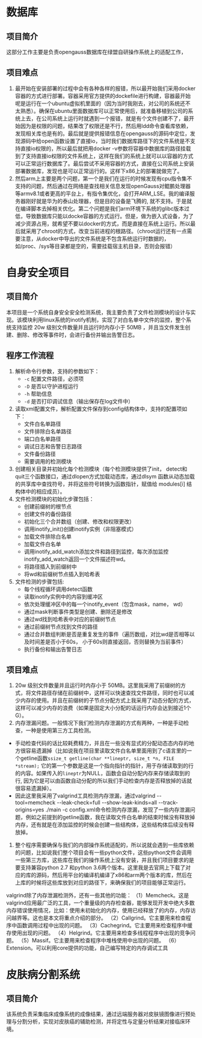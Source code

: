 # 数据库

## 项目简介
这部分工作主要是负责opengauss数据库在绿盟自研操作系统上的适配工作，

## 项目难点
1. 最开始在安装部署的过程中会有各种各样的报错，所以最开始我们采用docker容器的方式进行部署。容器采用官方提供的dockefile进行构建，容器最开始呢是运行在一个ubuntu虚拟机里面的（因为当时我刚去，对公司的系统还不太熟悉）。确保在ubuntu里面数据库可以正常使用后，就准备移植到公司的系统上去，在公司系统上运行时就遇到一个报错，就是有个文件创建不了，最开始因为是权限的问题，结果改了权限还是不行，然后用ldd命令查看库依赖，发现相关库也是有的。最后就是提供报错信息在opengauss的源码中定位，发现源码中给open函数设置了直接io，当时我们数据库路径下的文件系统是不支持直接io权限的，所以最后就把用docker -v参数将容器中数据库的路径挂载到了支持直接io权限的文件系统上，这样在我们的系统上就可以以容器的方式可以正常运行数据库了。最后尝试不采用容器的方式，直接在公司系统上安装部署数据库，发现也是可以正常运行的。这样下x86上的部署就做完了。
2. 然后arm上主要是两个问题，第一个是我们在运行的时候发现有cpu指令集不支持的问题，然后通过在网络是查找相关信息发现openGauss对鲲鹏处理器等armv8.1或者更高的平台上，有指令集优化，会打开ARM_LSE。我的编译服务器刚好就是华为的泰山处理器，但是目的设备是飞腾的, 就不支持。于是就在编译脚本去掉相关优化。第二个问题是我们arm环境下系统的glibc版本过低，导致数据库只能以docke容器的方式运行。但是，做为嵌入式设备，为了减少资源占用，就希望不要以docker的方式，而是直接在系统上运行。所以最后就采用了chroot的方式，改变当前进程的根路径。（chroot运行还有一点需要注意，从docker中导出的文件系统是不包含系统运行时数据的，如/proc、/sys等目录都是空的，需要挂载宿主机目录，否则会报错）
# 自身安全项目
## 项目简介
本项目是一个系统自身安全安全检测系统，我主要负责了文件检测模块的设计与实现。该模块利用linux系统的inotify机制，实现了对白名单中文件的监控，整个系统支持监控 20w 级别文件数量并且运行时内存小于 50MB ，并且当文件发生创建、删除、修改等事件时，会进行备份并输出告警日志。
## 程序工作流程
1. 解析命令行参数，支持的参数如下：
    - `-c` 配置文件路径，必须项
    - `-D` 是否以守护进程运行
    - `-h` 帮助信息
    - `-d` 是否打印调试信息（输出保存在log文件中）
2. 读取xml配置文件，解析配置文件保存到config结构体中，支持的配置项如下：
    - 文件白名单路径
    - 文件排除白名单路径
    - 端口白名单路径
    - 调试日志和告警日志路径
    - 文件备份路径
    - 需要调用的检测模块
3. 创建相关目录并初始化每个检测模块（每个检测模块提供了init， detect和quit三个函数接口，通过dlopen方式加载动态库，通过dlsym 函数从动态加载的共享库中查找符号，并将这些符号转换为函数指针，赋值给 modules[i] 结构体中的相应成员）。
4. 文件检测模块的初始化步骤包括：
    - 创建前缀树的根节点
    - 创建文件的备份路径
    - 初始化三个合并数组（创建、修改和权限更改）
    - 调用inotify_init()创建inotify实例（非阻塞模式）
    - 加载文件排除白名单
    - 加载文件白名单
    - 调用inotify_add_watch添加文件和路径到监控，每次添加监控inotify_add_watch返回一个文件描述符wd。
    - 将路径插入到前缀树中
    - 将wd和前缀树节点插入到哈希表
5. 文件检测的步骤包括:
    - 每个线程循环调用detect函数
    - 读取inotify实例中的内容到缓冲区
    - 依次处理缓冲区中的每一个inotify_event（包含mask，name， wd）
    - 通过mask判断事件类型是创建、删除还是修改
    - 通过wd找到哈希表中对应的前缀树节点
    - 通过前缀树节点找到文件的路径
    - 通过合并数组判断是否是重复发生的事件（遍历数组，对比wd是否相等以及时间差是否小于60s， 小于60s则直接返回，否则替换为当前事件）
    - 执行备份和输出告警日志
## 项目难点
1. 20w 级别文件数量并且运行时内存小于 50MB。这里我采用了前缀树的方式，将文件路径存储在前缀树中，这样可以快速查找文件路径，同时也可以减少内存的使用。并且在前缀树的子节点分配方式上我采用了动态分配的方式，这样可以减少内存的浪费（如果是固定大小分配的话运行内存会达到接近1个G）。
2. 内存泄漏问题。一般情况下我们检测内存泄漏的方式有两种，一种是手动检查，一种是使用第三方工具检测。
- 手动检查代码的话比较耗费精力，并且在一些没有显式的分配动态态内存的地方很容易遗漏掉（比如说我在项目里读取文件白名单里面用到了c语言里的一个getline函数`ssize_t getline(char **lineptr, size_t *n, FILE *stream);` 它的第一个参数是这是一个指向指针的指针，用于存储读取到的行的内容。如果传入的`lineptr`为NULL，函数会自动分配内存来存储读取到的行, 因为它是可以由函数自动分配的所以我们手动检查内存是否释放掉的话就很容易遗漏掉）。
- 因此这里我采用了valgrind工具检测内存泄漏，通过valgrind --tool=memcheck --leak-check=full --show-leak-kinds=all --track-origins=yes ./main -c config.xml命令检测内存泄漏，发现了一些内存泄漏问题，例如之前提到的getline函数，我在读取文件白名单的结束时候没有释放掉内存，还有就是在添加监控的时候会创建一些结构体，这些结构体后续没有释放掉。
1. 整个程序需要确保与我们的内部操作系统适配的，所以说就会遇到一些库依赖的问题，比如说我们整个项目会有一些python文件，这些python文件会调用一些第三方库，这些库在我们的操作系统上没有安装，并且我们项目要求的是要支持兼容python 2.7 和python 3.6两个版本。这里我是去官网上下载了对应的库的源码，然后用平台的编译机编译了x86和arm两个版本的库，然后在上库的时候将这些库放到对应的路径下，来确保我们的项目能够正常运行。

valgrind除了内存泄漏检测外，还有一些其他的功能：
（1）Memcheck。这是valgrind应用最广泛的工具，一个重量级的内存检查器，能够发现开发中绝大多数内存错误使用情况，比如：使用未初始化的内存，使用已经释放了的内存，内存访问越界等。这也是本文将重点介绍的部分。
（2）Callgrind。它主要用来检查程序中函数调用过程中出现的问题。
（3）Cachegrind。它主要用来检查程序中缓存使用出现的问题。
（4）Helgrind。它主要用来检查多线程程序中出现的竞争问题。
（5）Massif。它主要用来检查程序中堆栈使用中出现的问题。
（6）Extension。可以利用core提供的功能，自己编写特定的内存调试工具

# 皮肤病分割系统
## 项目简介
该系统负责采集临床成像系统的成像结果，通过远端服务器对皮肤镜图像进行预处理与分割分析，实现对皮肤癌的辅助检测，并将定性与定量分析结果对接临床环境。